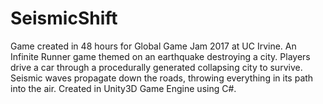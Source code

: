 # SeismicShift
Game created in 48 hours for Global Game Jam 2017 at UC Irvine. An Infinite Runner game themed on an earthquake destroying a city. Players drive a car through a procedurally generated collapsing city to survive. Seismic waves propagate down the roads, throwing everything in its path into the air.  Created in Unity3D Game Engine using C#.
